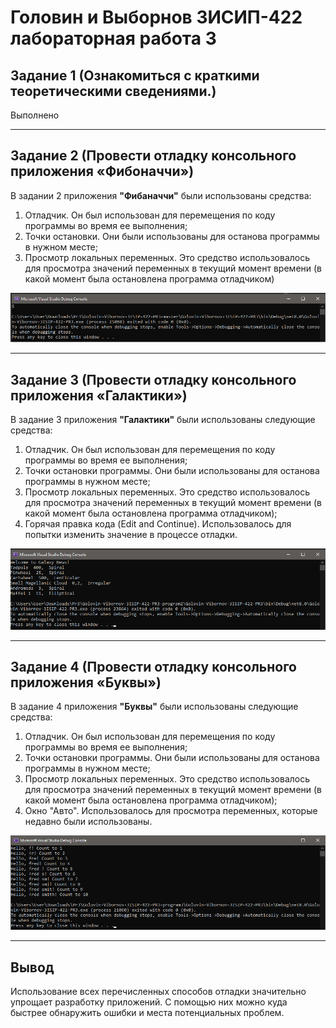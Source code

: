 # Головин и Выборнов 3ИСИП-422 лабораторная работа 3
## Задание 1 (Ознакомиться c краткими теоретическими сведениями.)

Выполнено

***

## Задание 2 (Провести отладку консольного приложения «Фибоначчи»)

В задании 2 приложения __"Фибаначчи"__ были использованы средства:
1. Отладчик. Он был использован для перемещения по коду программы во время ее выполнения;
2. Точки остановки. Они были использованы для останова программы в нужном месте;
3. Просмотр локальных переменных. Это средство использовалось для просмотра значений переменных в текущий момент времени (в какой момент была остановлена программа отладчиком)

![img.png](img.png)

***

## Задание 3 (Провести отладку консольного приложения «Галактики»)

В задание 3 приложения __"Галактики"__ были использованы следующие средства:
1. Отладчик. Он был использован для перемещения по коду программы во время ее выполнения;
2. Точки остановки программы. Они были использованы для останова программы в нужном месте;
3. Просмотр локальных переменных. Это средство использовалось для просмотра значений переменных в текущий момент времени (в какой момент была остановлена программа отладчиком);
4. Горячая правка кода (Edit and Continue). Использовалось для попытки изменить значение в процессе отладки.

![img_1.png](img_1.png)

***

## Задание 4 (Провести отладку консольного приложения «Буквы»)

В задание 4 приложения __"Буквы"__ были использованы следующие средства:
1. Отладчик. Он был использован для перемещения по коду программы во время ее выполнения;
2. Точки остановки программы. Они были использованы для останова программы в нужном месте;
3. Просмотр локальных переменных. Это средство использовалось для просмотра значений переменных в текущий момент времени (в какой момент была остановлена программа отладчиком);
4. Окно "Авто". Использовалось для просмотра переменных, которые недавно были использованы.

![img_2.png](img_2.png)

***

## Вывод
Использование всех перечисленных способов отладки значительно упрощает разработку приложений. С помощью них можно куда быстрее обнаружить ошибки и места потенциальных проблем. 